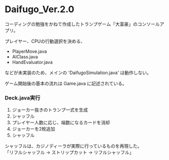 # Daifugo_Ver.2.0
コーディングの勉強をかねて作成したトランプゲーム「大富豪」のコンソールアプリ。  
  
  
プレイヤー、CPUの行動選択を決める、  
 - PlayerMove.java  
 - AIClass.java  
 - HandEvaluator.java  
   
 などが未実装のため、メインの 'DaifugoSimulation.java' は動作しない。  
   
ゲーム開始後の基本の流れは Game.java に記述されている。  
  
### Deck.java実行
1. ジョーカー抜きのトランプ一式を生成
2. シャッフル
3. プレイヤー人数に応じ、端数になるカードを消却
4. ジョーカーを2枚追加
5. シャッフル  

シャッフルは、カジノディーラが実際に行っているものを再現した。  
「リフルシャッフル → ストリップカット → リフルシャッフル」
